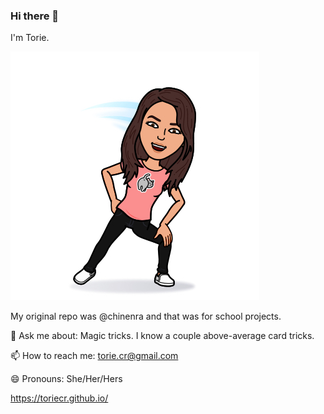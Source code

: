 ### Hi there 👋

<!--
**toriecr/toriecr** is a ✨ _special_ ✨ repository because its `README.md` (this file) appears on your GitHub profile.

Here are some ideas to get you started:

- 🔭 I’m currently working on ...
- 🌱 I’m currently learning ...
- 👯 I’m looking to collaborate on ...
- 🤔 I’m looking for help with ...
- 💬 Ask me about ...
- 📫 How to reach me: ...
- 😄 Pronouns: ...
- ⚡ Fun fact: ...
-->

I'm Torie.

<img src="72723.jpg" alt="bitmoji"> 



My original repo was @chinenra and that was for school projects.

💬 Ask me about: Magic tricks. I know a couple above-average card tricks.

📫  How to reach me: torie.cr@gmail.com

😄 Pronouns: She/Her/Hers

https://toriecr.github.io/
